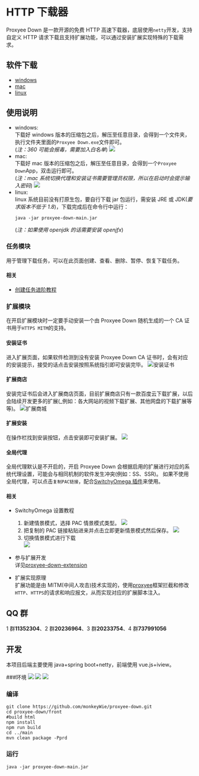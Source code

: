 # HTTP 下载器

Proxyee Down 是一款开源的免费 HTTP 高速下载器，底层使用`netty`开发，支持自定义 HTTP 请求下载且支持扩展功能，可以通过安装扩展实现特殊的下载需求。

## 软件下载

- [windows](http://api.pdown.org/download/release?os=windows)
- [mac](http://api.pdown.org/download/release?os=mac)
- [linux](https://github.com/proxyee-down-org/proxyee-down/releases)

## 使用说明

- windows:  
  下载好 windows 版本的压缩包之后，解压至任意目录，会得到一个文件夹，执行文件夹里面的`Proxyee Down.exe`文件即可。  
  (_注：360 可能会报毒，需要加入白名单_)
  ![](https://monkeywie.github.io/2018/09/05/proxyee-down-3-0-guide/2018-09-05-13-49-38.png)
- mac:  
  下载好 mac 版本的压缩包之后，解压至任意目录，会得到一个`Proxyee Down`App，双击运行即可。  
  (_注：mac 系统切换代理和安装证书需要管理员权限，所以在启动时会提示输入密码_)
  ![](https://monkeywie.github.io/2018/09/05/proxyee-down-3-0-guide/2018-09-05-13-51-38.png)
- linux:  
  linux 系统目前没有打原生包，要自行下载 jar 包运行，需安装 JRE 或 JDK(_要求版本不低于 1.8_)，下载完成后在命令行中运行：
  ```
  java -jar proxyee-down-main.jar
  ```
  (_注：如果使用 openjdk 的话需要安装 openjfx_)

### 任务模块

用于管理下载任务，可以在此页面创建、查看、删除、暂停、恢复下载任务。

#### 相关

- [创建任务进阶教程](https://github.com/proxyee-down-org/proxyee-down/blob/v2.5/.guide/common/create/read.md)

### 扩展模块

在开启扩展模块时一定要手动安装一个由 Proxyee Down 随机生成的一个 CA 证书用于`HTTPS MITM`的支持。

#### 安装证书

进入扩展页面，如果软件检测到没有安装 Proxyee Down CA 证书时，会有对应的安装提示，接受的话点击安装按照系统指引即可安装完毕。
![安装证书](https://monkeywie.github.io/2018/09/05/proxyee-down-3-0-guide/2018-09-05-14-08-36.png)

#### 扩展商店

安装完证书后会进入扩展商店页面，目前扩展商店只有一款百度云下载扩展，以后会陆续开发更多的扩展(\_例如：各大网站的视频下载扩展、其他网盘的下载扩展等等)。
![扩展商城](https://monkeywie.github.io/2018/09/05/proxyee-down-3-0-guide/2018-09-05-14-12-21.png)

#### 扩展安装

在操作栏找到安装按钮，点击安装即可安装扩展。
![](https://monkeywie.github.io/2018/09/05/proxyee-down-3-0-guide/2018-09-05-14-26-44.png)

#### 全局代理

全局代理默认是不开启的，开启 Proxyee Down 会根据启用的扩展进行对应的系统代理设置，可能会与相同机制的软件发生冲突(例如：SS、SSR)。
如果不使用全局代理，可以点击`复制PAC链接`，配合[SwitchyOmega 插件](https://www.switchyomega.com/)来使用。

#### 相关

- SwitchyOmega 设置教程

  1. 新建情景模式，选择 PAC 情景模式类型。
     ![](https://monkeywie.github.io/2018/09/05/proxyee-down-3-0-guide/2018-09-05-14-25-34.png)
  2. 把复制的 PAC 链接粘贴进来并点击立即更新情景模式然后保存。
     ![](https://monkeywie.github.io/2018/09/05/proxyee-down-3-0-guide/2018-09-05-14-30-30.png)
  3. 切换情景模式进行下载  
     ![](https://monkeywie.github.io/2018/09/05/proxyee-down-3-0-guide/2018-09-05-14-32-00.png)

- 参与扩展开发  
  详见[proxyee-down-extension](https://github.com/proxyee-down-org/proxyee-down-extension)

- 扩展实现原理  
  扩展功能是由 MITM(中间人攻击)技术实现的，使用[proxyee](https://github.com/monkeyWie/proxyee)框架拦截和修改`HTTP`、`HTTPS`的请求和响应报文，从而实现对应的扩展脚本注入。

## QQ 群

1 群**11352304**、2 群**20236964**、3 群**20233754**、4 群**737991056**

## 开发

本项目后端主要使用 java+spring boot+netty，前端使用 vue.js+iview。

###环境
![](https://img.shields.io/badge/JAVA-1.8%2B-brightgreen.svg) ![](https://img.shields.io/badge/maven-3.0%2B-brightgreen.svg) ![](https://img.shields.io/badge/node.js-8.0%2B-brightgreen.svg)

### 编译

```
git clone https://github.com/monkeyWie/proxyee-down.git
cd proxyee-down/front
#build html
npm install
npm run build
cd ../main
mvn clean package -Pprd
```

### 运行
```
java -jar proxyee-down-main.jar
```
